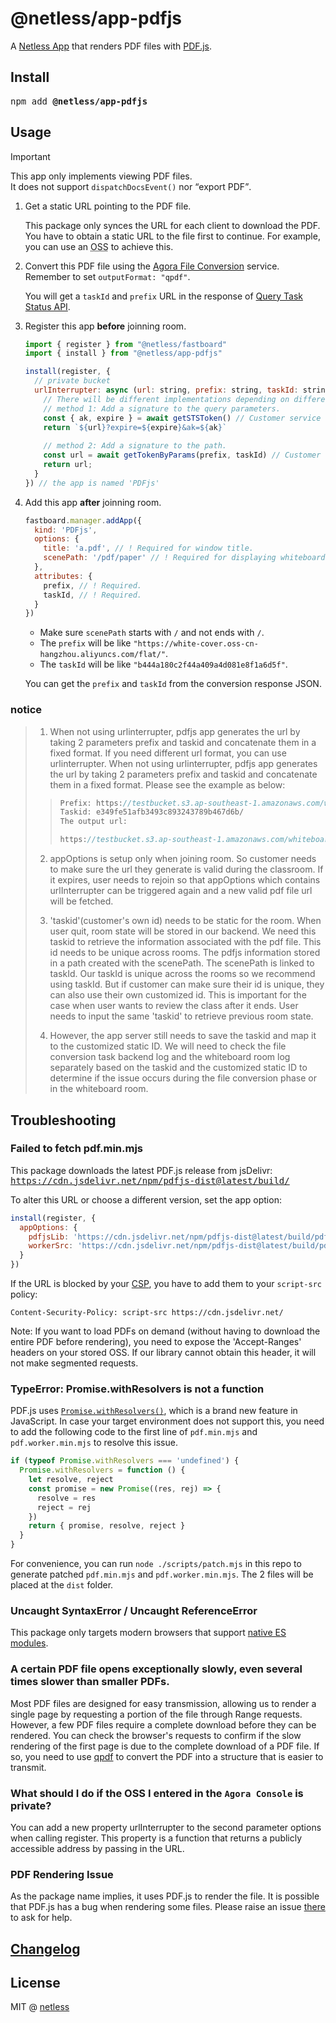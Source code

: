 # @netless/app-pdfjs

A [Netless App](https://github.com/netless-io/netless-app) that renders PDF files with [PDF.js](https://github.com/mozilla/pdf.js).

## Install

<pre>npm add <strong>@netless/app-pdfjs</strong></pre>

## Usage

> [!IMPORTANT]
> This app only implements viewing PDF files.\
> It does not support `dispatchDocsEvent()` nor <q>export PDF</q>.

1. Get a static URL pointing to the PDF file.

   This package only synces the URL for each client to download the PDF.
   You have to obtain a static URL to the file first to continue.
   For example, you can use an <abbr title="Object Storage Service">OSS</abbr> to achieve this.

2. Convert this PDF file using the [Agora File Conversion](https://docs.agora.io/en/interactive-whiteboard/reference/whiteboard-api/file-conversion?platform=android#start-file-conversion) service. Remember to set `outputFormat: "qpdf"`.

   You will get a `taskId` and `prefix` URL in the response of [Query Task Status API](https://docs.agora.io/en/interactive-whiteboard/reference/whiteboard-api/file-conversion?platform=android#query-the-progress-of-a-file-conversion-task).

3. Register this app **before** joinning room.

   ```js
   import { register } from "@netless/fastboard"
   import { install } from "@netless/app-pdfjs"

   install(register, {
     // private bucket
     urlInterrupter: async (url: string, prefix: string, taskId: string) => {
       // There will be different implementations depending on different cloud storage services. Generally, signatures are added to the query parameters.
       // method 1: Add a signature to the query parameters. 
       const { ak, expire } = await getSTSToken() // Customer service side implementation.
       return `${url}?expire=${expire}&ak=${ak}`
       
       // method 2: Add a signature to the path.
       const url = await getTokenByParams(prefix, taskId) // Customer service side implementation.
       return url;
     }
   }) // the app is named 'PDFjs'
   ```

4. Add this app **after** joinning room.

   ```js
   fastboard.manager.addApp({
     kind: 'PDFjs',
     options: {
       title: 'a.pdf', // ! Required for window title.
       scenePath: '/pdf/paper' // ! Required for displaying whiteboard on it.
     },
     attributes: {
       prefix, // ! Required.
       taskId, // ! Required.
     }
   })
   ```

   - Make sure `scenePath` starts with `/` and not ends with `/`.
   - The `prefix` will be like `"https://white-cover.oss-cn-hangzhou.aliyuncs.com/flat/"`.
   - The `taskId` will be like `"b444a180c2f44a409a4d081e8f1a6d5f"`.

   You can get the `prefix` and `taskId` from the conversion response JSON.

### notice
>1. When not using urlinterrupter, pdfjs app generates the url by taking 2 parameters prefix and taskid and concatenate them in a fixed format. If you need different url format, you can use urlinterrupter. When not using urlinterrupter, pdfjs app generates the url by taking 2 parameters prefix and taskid and concatenate them in a fixed format. Please see the example as below:
>>  ```js
>>  Prefix: https://testbucket.s3.ap-southeast-1.amazonaws.com/whiteboard
>>  Taskid: e349fe51afb3493c893243789b467d6b/
>>  The output url: 
>>
>>  https://testbucket.s3.ap-southeast-1.amazonaws.com/whiteboard/staticConvert/e349fe51afb3493c893243789b467d6b/e349fe51afb3493c893243789b467d6b.qpdf 
>>  ```
>
>2. appOptions is setup only when joining room. So customer needs to make sure the url they generate is valid during the classroom. If it expires, user needs to rejoin so that appOptions which contains urlInterrupter can be triggered again and a new valid pdf file url will be fetched.
>
>3. 'taskid'(customer's own id) needs to be static for the room. When user quit, room state will be stored in our backend. We need this taskid to retrieve the information associated with the pdf file. This id needs to be unique across rooms. The pdfjs information stored in a path created with the scenePath. The scenePath is linked to taskId. Our taskId is unique across the rooms so we recommend using taskId. But if customer can make sure their id is unique, they can also use their own customized id. 
This is important for the case when user wants to review the class after it ends. User needs to input the same 'taskid' to retrieve previous room state.
>
>4. However, the app server still needs to save the taskid and map it to the customized static ID. We will need to check the file conversion task backend log and the whiteboard room log separately based on the taskid and the customized static ID to determine if the issue occurs during the file conversion phase or in the whiteboard room. 

## Troubleshooting

### Failed to fetch pdf.min.mjs

This package downloads the latest PDF.js release from jsDelivr:\
<samp>https://cdn.jsdelivr.net/npm/pdfjs-dist@latest/build/</samp>

To alter this URL or choose a different version, set the app option:

```js
install(register, {
  appOptions: {
    pdfjsLib: 'https://cdn.jsdelivr.net/npm/pdfjs-dist@latest/build/pdf.min.mjs',
    workerSrc: 'https://cdn.jsdelivr.net/npm/pdfjs-dist@latest/build/pdf.worker.min.mjs',
  }
})
```

If the URL is blocked by your [CSP](https://developer.mozilla.org/en-US/docs/Web/HTTP/CSP),
you have to add them to your `script-src` policy:

```
Content-Security-Policy: script-src https://cdn.jsdelivr.net/
```

Note: If you want to load PDFs on demand (without having to download the entire PDF before rendering),
you need to expose the 'Accept-Ranges' headers on your stored OSS.
If our library cannot obtain this header, it will not make segmented requests.

### TypeError: Promise.withResolvers is not a function

PDF.js uses [`Promise.withResolvers()`](https://developer.mozilla.org/en-US/docs/Web/JavaScript/Reference/Global_Objects/Promise/withResolvers), which is a brand new feature in JavaScript.
In case your target environment does not support this, you need to add the following code to the first line of
`pdf.min.mjs` and `pdf.worker.min.mjs` to resolve this issue.

```javascript
if (typeof Promise.withResolvers === 'undefined') {
  Promise.withResolvers = function () {
    let resolve, reject
    const promise = new Promise((res, rej) => {
      resolve = res
      reject = rej
    })
    return { promise, resolve, reject }
  }
}
```

For convenience, you can run `node ./scripts/patch.mjs` in this repo to generate patched `pdf.min.mjs` and `pdf.worker.min.mjs`.
The 2 files will be placed at the `dist` folder.

### Uncaught SyntaxError / Uncaught ReferenceError

This package only targets modern browsers that support [native ES modules](https://caniuse.com/es6-module).

### A certain PDF file opens exceptionally slowly, even several times slower than smaller PDFs.

Most PDF files are designed for easy transmission,
allowing us to render a single page by requesting a portion of the file through Range requests.
However, a few PDF files require a complete download before they can be rendered.
You can check the browser's requests to confirm if the slow rendering of the first page
is due to the complete download of a PDF file.
If so, you need to use [qpdf](https://github.com/qpdf/qpdf) to convert the PDF
into a structure that is easier to transmit.

### What should I do if the OSS I entered in the `Agora Console` is private?

You can add a new property urlInterrupter to the second parameter options when calling register.
This property is a function that returns a publicly accessible address by passing in the URL.

### PDF Rendering Issue

As the package name implies, it uses PDF.js to render the file.
It is possible that PDF.js has a bug when rendering some files.
Please raise an issue [there](https://github.com/mozilla/pdf.js) to ask for help.

## [Changelog](./CHANGELOG.md)

## License

MIT @ [netless](https://github.com/netless-io)
